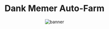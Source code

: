 <div align="center">

# Dank Memer Auto-Farm

![banner](https://external-content.duckduckgo.com/iu/?u=https%3A%2F%2Fget.pxhere.com%2Fphoto%2Fbanner-money-paper-brand-cash-illustration-design-currency-dollar-change-banknote-bills-us-dollar-hundred-us-currency-benjamins-benjamin-815076.jpg&f=1&nofb=1)
</div>


